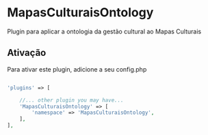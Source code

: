 # MapasCulturaisOntology
Plugin para aplicar a ontologia da gestão cultural ao Mapas Culturais

## Ativação

Para ativar este plugin, adicione a seu config.php

```PHP

'plugins' => [

    //... other plugin you may have...
    'MapasCulturaisOntology' => [
        'namespace' => 'MapasCulturaisOntology',
    ],
],

```
